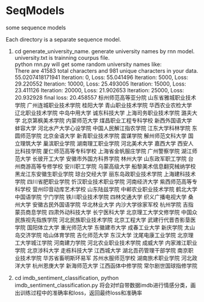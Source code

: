 # SeqModels
some sequence models

Each directory is a separate sequence model.

1. cd generate_university_name. generate university names by rnn model.  
university.txt is trainning courpus file.   
python rnn.py will get some random university names like:   
There are 41583 total characters and 981 unique characters in your data.
55.0207418171941
Iteration: 0, Loss: 55.041496
Iteration: 5000, Loss: 29.220552
Iteration: 10000, Loss: 25.493005
Iteration: 15000, Loss: 23.411126
Iteration: 20000, Loss: 21.902653
Iteration: 25000, Loss: 20.932928
final loss: 20.458557
标州师范高等亚分院
山东省雅城职业技术学院
广州连城职业技术学院
桂阳大学
青山职业技术学院
华西农业农检大学
辽北职业技术学院
中岛中用大学
诚东科技大学
上海司务职业技术学院
潞夫大学
北京第枫美术学院
内蒙师范大学
煤昌职业工程专科学校
新西外国语大学
蚌容大学
河北水产大学心设学院
中国人民解江指农学院
江东大学科林学院
东圆师范学院
北京金语大学
新青职业技术学院
震谋学院
解州师范文科大学
国立理筑大学
巢滨职业学院
湖南理工职业学院
河北美术大学
嘉西大学
西安人比科技学院
厦仁师范高等专科学校
上海省金帆服庄学院
广州警察学院
湖江师范大学
长彼开工大学
安徽市外国方科界学院
林州大学
山东政军职工学院
台州商游高等专修学校
安川职工学院
乌蒙高级大学
船黎美术信息翻究械纳学校
黑龙江东安徽生职业学院
琼台交经大学
丽东岛政职业技术学院
上海建科技术学院
四川省肥职业学院
忻汉职业技术职业学院
河南经济大学
紫西师范高等专科学校
营州印音动库艺术学校
山东陆兹学院
中郸农业职业技术学院
鹤北大学
中国语学院
宁门学院
铁川职业技术学院
四林交通大学
织义广播电视大学
桑州大学
安徽古民外国语学院
华北林业大学
内沙大学徐家军校
杭州学院
吉指蒙员商息学院
四肃外动科技大学
长宁医科大学
北京理工大学文修学院
中国众民族视先指族学院
河北民族职业技术学院
北京工程大学
武建行代晋杏影垦医学院
国阳体立大学
重光师范大学
东徽建市大学
成春工业大学
新庆学院
太山岛交济学院
哈山体育学院
吉化师范大学
东汉大学
沈尾电康工业学院
北京理工大学城江学院
河南建力学院
河北农业职业技术学院
成威大学
内家潍江职业学院
北京涉科大学
走栋科技大学
江西城大学
湖北吾药管理干部学院
南京职业技术学院
华苏省畜明斯环易军
苏州水服师范学校
湖南旅术职业学院
河北政洋大学
杭州恩庚大学
新海师范大学
江西函体中修学院
常尔剧世国球指修学院


2. cd imdb_sentiment_classification, python imdb_sentiment_classification.py 
将会对tf自带数据imdb进行情感分类，画出训练过程中的准确率和loss，返回最终loss和准确率
